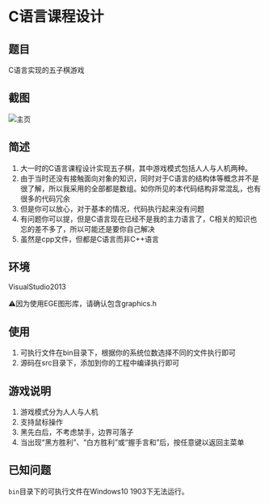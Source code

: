 # C语言课程设计

## 题目

C语言实现的五子棋游戏

## 截图

![主页](/C/example/home.jpg)

## 简述

1. 大一时的C语言课程设计实现五子棋，其中游戏模式包括人人与人机两种。
2. 由于当时还没有接触面向对象的知识，同时对于C语言的结构体等概念并不是很了解，所以我采用的全部都是数组。如你所见的本代码结构非常混乱，也有很多的代码冗余
3. 但是你可以放心，对于基本的情况，代码执行起来没有问题
4. 有问题你可以提，但是C语言现在已经不是我的主力语言了，C相关的知识也忘的差不多了，所以可能还是要你自己解决
5. 虽然是cpp文件，但都是C语言而非C++​语言

## 环境

VisualStudio2013

:warning:因为使用EGE图形库，请确认包含graphics.h

## 使用

1. 可执行文件在bin目录下，根据你的系统位数选择不同的文件执行即可
2. 源码在src目录下，添加到你的工程中编译执行即可​

## 游戏说明

1. 游戏模式分为人人与人机
2. 支持鼠标操作
3. 黑先白后，不考虑禁手，边界可落子
4. 当出现“黑方胜利”、“白方胜利”或“握手言和”后，按任意键以返回主菜单

## 已知问题
`bin`目录下的可执行文件在Windows10 1903下无法运行。